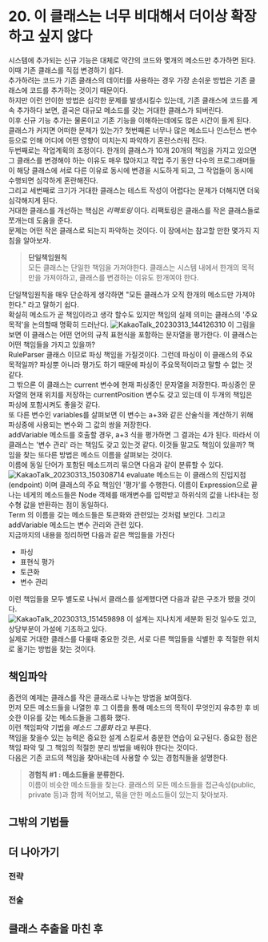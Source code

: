 # 20. 이 클래스는 너무 비대해서 더이상 확장하고 싶지 않다
시스템에 추가되는 신규 기능은 대체로 약간의 코드와 몇개의 메소드만 추가하면 된다. 이때 기존 클래스를 직접 변경하기 쉽다.  
추가하려는 코드가 기존 클래스의 데이터를 사용하는 경우 가장 손쉬운 방법은 기존 클래스에 코드를 추가하는 것이기 때문이다.  
하지만 이런 안이한 방법은 심각한 문제를 발생시킬수 있는데, 기존 클래스에 코드를 계속 추가하다 보면, 결국은 대규모 메소드를 갖는 거대한 클래스가 되버린다.  
이후 신규 기능 추가는 물론이고 기존 기능을 이해하는데에도 많은 시간이 들게 된다.  
클래스가 커지면 어떠한 문제가 있는가? 첫번째론 너무나 많은 메소드나 인스턴스 변수 등으로 인해 어디에 어떤 영향이 미치는지 파악하기 혼란스러워 진다.  
두번째로는 작업계획의 조정이다. 한개의 클래스가 10개 20개의 책임을 가지고 있으면 그 클래스를 변경해야 하는 이유도 매우 많아지고 작업 주기 동안 다수의 프로그래머들이 해당 클래스에 서로 다른 이유로 동시에 변경을 시도하게 되고, 그 작업들이 동시에 수행되면 심각하게 혼란해진다.  
그리고 세번째로 크기가 거대한 클래스는 테스트 작성이 어렵다는 문제가 더해지면 더욱 심각해지게 된다.  
거대한 클래스를 개선하는 핵심은 *리펙토링* 이다. 리팩토링은 클래스를 작은 클래스들로 쪼개는데 도움을 준다.  
문제는 어떤 작은 클래스로 되는지 파악하는 것이다. 이 장에서는 참고할 만한 몇가지 지침을 알아보자.  

> **단일책임원칙**  
> 모든 클래스는 단일한 책임을 가져야한다. 클래스는 시스템 내에서 한개의 목적만을 가져야하고, 클래스를 변경하는 이유도 한개여야 한다.

단일책임원칙을 매우 단순하게 생각하면 "모든 클래스가 오직 한개의 메소드만 가져야 한다." 라고 말하기 쉽다.  
확실히 메소드가 곧 책임이라고 생각 할수도 있지만 책임의 실제 의미는 클래스의 '주요 목적'을 논의할때 명확히 드러난다.
![KakaoTalk_20230313_144126310](https://user-images.githubusercontent.com/50142323/224618442-9d0dd5e7-81e2-4715-9ee3-81c6b3eeaec2.jpg)
이 그림을 보면 이 클래스는 어떤 언어의 규칙 표현식을 포함하는 문자열을 평가한다. 이 클래스는 어떤 책임들을 가지고 있을까?  
RuleParser 클래스 이므로 파싱 책임을 가질것이다. 그런데 파싱이 이 클래스의 주요 목적일까? 파싱뿐 아니라 평가도 하기 때문에 파싱이 주요목적이라고 말할 수 없는 것 같다.  
그 밖으론 이 클래스는 current 변수에 현재 파싱중인 문자열을 저장한다. 파싱중인 문자열의 현재 위치를 저장하는 currentPosition 변수도 갖고 있는데 이 두개의 책임은 파싱에 포함시켜도 좋을것 같다.  
또 다른 변수인 variables를 살펴보면 이 변수는 a+3와 같은 산술식을 계산하기 위해 파싱중에 사용되는 변수와 그 값의 쌍을 저장한다.  
addVariable 메소드를 호출할 경우, a+3 식을 평가하면 그 결과는 4가 된다. 따라서 이 클래스는 '변수 관리' 라는 책임도 갖고 있는것 같다.
이것들 말고도 책임이 있을까? 책임을 찾는 또다른 방법은 메소드 이름을 살펴보는 것이다.  
이름에 동일 단어가 포함된 메소드끼리 묶으면 다음과 같이 분류할 수 있다.
![KakaoTalk_20230313_150308714](https://user-images.githubusercontent.com/50142323/224620236-67302c35-7ecc-4ce9-88fd-afd9cbb59c11.jpg)
evaluate 메소드는 이 클래스의 진입지점(endpoint) 이며 클래스의 주요 책임인 '평가'를 수행한다. 이름이 Expression으로 끝나는 네게의 메소드들은 Node 객체를 매개변수를 입력받고 하위식의 값을 나타내는 정수형 값을 반환하는 점이 동일하다.  
Term 의 이름을 갖는 메소드들은 토큰화와 관련있는 것처럼 보인다. 그리고 addVariable 메소드는 변수 관리와 관련 있다.  
지금까지의 내용을 정리하면 다음과 같은 책임들을 가진다
 - 파싱
 - 표현식 평가
 - 토큰화
 - 변수 관리

이런 책임들을 모두 별도로 나눠서 클래스를 설계했다면 다음과 같은 구조가 됐을 것이다.  
![KakaoTalk_20230313_151459898](https://user-images.githubusercontent.com/50142323/224621944-460694f7-94a3-4c37-8b62-3b199f02a7bb.jpg)
이 설계는 지나치게 세분화 된것 일수도 있고, 상당부분이 가설에 기초하고 있다.  
실제로 거대한 클래스를 다룰때 중요한 것은, 서로 다른 책임들을 식별한 후 적절한 위치로 옮기는 방법을 찾는 것이다.

## 책임파악
좀전의 예제는 클래스를 작은 클래스로 나누는 방법을 보여줬다.  
먼저 모든 메소드들을 나열한 후 그 이름을 통해 메소드의 목적이 무엇인지 유추한 후 비슷한 이유를 갖는 메소드들을 그룹화 했다.  
이런 책임파악 기법을 *메소드 그룹화* 라고 부른다.  
책임을 찾을수 있는 능력은 중요한 설계 스킬로서 충분한 연습이 요구된다. 중요한 점은 책임 파악 및 그 책임의 적절한 분리 방법을 배워야 한다는 것이다.  
다음은 기존 코드의 책임을 찾아내는데 사용할 수 있는 경험칙들을 설명한다.

> **경험칙 #1 : 메소드들을 분류한다.**  
> 이름이 비슷한 메소드들을 찾는다. 클래스의 모든 메소드들을 접근속성(public, private 등)과 함께 적어보고, 묶을 만한 메소드들이 있는지 찾아보자.


## 그밖의 기법들

## 더 나아가기
### 전략
### 전술

## 클래스 추출을 마친 후
